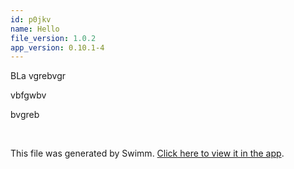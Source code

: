 ```yaml
---
id: p0jkv
name: Hello
file_version: 1.0.2
app_version: 0.10.1-4
---
```


BLa vgrebvgr

vbfgwbv

bvgreb

<br/>

This file was generated by Swimm. [Click here to view it in the app](https://swimm-web-app.web.app/repos/ls4DA2fLasmQuEbT4ipw/docs/p0jkv).